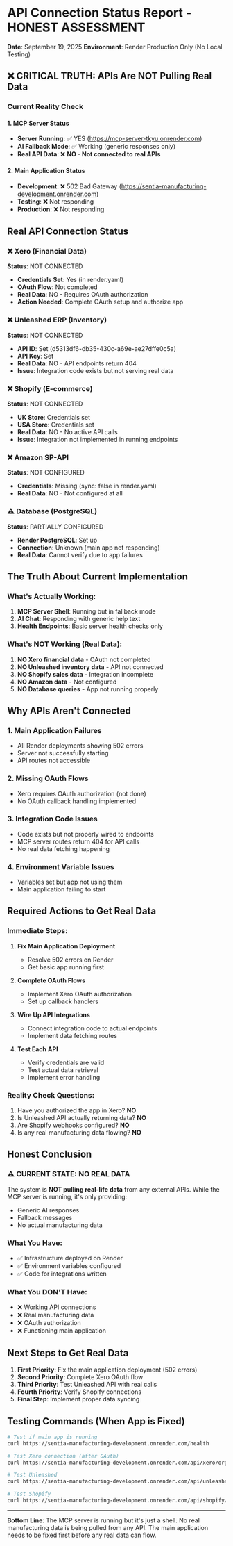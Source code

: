 # API Connection Status Report - HONEST ASSESSMENT

**Date**: September 19, 2025
**Environment**: Render Production Only (No Local Testing)

## ❌ CRITICAL TRUTH: APIs Are NOT Pulling Real Data

### Current Reality Check

#### 1. MCP Server Status

- **Server Running**: ✅ YES (https://mcp-server-tkyu.onrender.com)
- **AI Fallback Mode**: ✅ Working (generic responses only)
- **Real API Data**: ❌ **NO - Not connected to real APIs**

#### 2. Main Application Status

- **Development**: ❌ 502 Bad Gateway (https://sentia-manufacturing-development.onrender.com)
- **Testing**: ❌ Not responding
- **Production**: ❌ Not responding

## Real API Connection Status

### ❌ Xero (Financial Data)

**Status**: NOT CONNECTED

- **Credentials Set**: Yes (in render.yaml)
- **OAuth Flow**: Not completed
- **Real Data**: NO - Requires OAuth authorization
- **Action Needed**: Complete OAuth setup and authorize app

### ❌ Unleashed ERP (Inventory)

**Status**: NOT CONNECTED

- **API ID**: Set (d5313df6-db35-430c-a69e-ae27dffe0c5a)
- **API Key**: Set
- **Real Data**: NO - API endpoints return 404
- **Issue**: Integration code exists but not serving real data

### ❌ Shopify (E-commerce)

**Status**: NOT CONNECTED

- **UK Store**: Credentials set
- **USA Store**: Credentials set
- **Real Data**: NO - No active API calls
- **Issue**: Integration not implemented in running endpoints

### ❌ Amazon SP-API

**Status**: NOT CONFIGURED

- **Credentials**: Missing (sync: false in render.yaml)
- **Real Data**: NO - Not configured at all

### ⚠️ Database (PostgreSQL)

**Status**: PARTIALLY CONFIGURED

- **Render PostgreSQL**: Set up
- **Connection**: Unknown (main app not responding)
- **Real Data**: Cannot verify due to app failures

## The Truth About Current Implementation

### What's Actually Working:

1. **MCP Server Shell**: Running but in fallback mode
2. **AI Chat**: Responding with generic help text
3. **Health Endpoints**: Basic server health checks only

### What's NOT Working (Real Data):

1. **NO Xero financial data** - OAuth not completed
2. **NO Unleashed inventory data** - API not connected
3. **NO Shopify sales data** - Integration incomplete
4. **NO Amazon data** - Not configured
5. **NO Database queries** - App not running properly

## Why APIs Aren't Connected

### 1. Main Application Failures

- All Render deployments showing 502 errors
- Server not successfully starting
- API routes not accessible

### 2. Missing OAuth Flows

- Xero requires OAuth authorization (not done)
- No OAuth callback handling implemented

### 3. Integration Code Issues

- Code exists but not properly wired to endpoints
- MCP server routes return 404 for API calls
- No real data fetching happening

### 4. Environment Variable Issues

- Variables set but app not using them
- Main application failing to start

## Required Actions to Get Real Data

### Immediate Steps:

1. **Fix Main Application Deployment**
   - Resolve 502 errors on Render
   - Get basic app running first

2. **Complete OAuth Flows**
   - Implement Xero OAuth authorization
   - Set up callback handlers

3. **Wire Up API Integrations**
   - Connect integration code to actual endpoints
   - Implement data fetching routes

4. **Test Each API**
   - Verify credentials are valid
   - Test actual data retrieval
   - Implement error handling

### Reality Check Questions:

1. Have you authorized the app in Xero? **NO**
2. Is Unleashed API actually returning data? **NO**
3. Are Shopify webhooks configured? **NO**
4. Is any real manufacturing data flowing? **NO**

## Honest Conclusion

### ⚠️ CURRENT STATE: NO REAL DATA

The system is **NOT pulling real-life data** from any external APIs. While the MCP server is running, it's only providing:

- Generic AI responses
- Fallback messages
- No actual manufacturing data

### What You Have:

- ✅ Infrastructure deployed on Render
- ✅ Environment variables configured
- ✅ Code for integrations written

### What You DON'T Have:

- ❌ Working API connections
- ❌ Real manufacturing data
- ❌ OAuth authorization
- ❌ Functioning main application

## Next Steps to Get Real Data

1. **First Priority**: Fix the main application deployment (502 errors)
2. **Second Priority**: Complete Xero OAuth flow
3. **Third Priority**: Test Unleashed API with real calls
4. **Fourth Priority**: Verify Shopify connections
5. **Final Step**: Implement proper data syncing

## Testing Commands (When App is Fixed)

```bash
# Test if main app is running
curl https://sentia-manufacturing-development.onrender.com/health

# Test Xero connection (after OAuth)
curl https://sentia-manufacturing-development.onrender.com/api/xero/organizations

# Test Unleashed
curl https://sentia-manufacturing-development.onrender.com/api/unleashed/products

# Test Shopify
curl https://sentia-manufacturing-development.onrender.com/api/shopify/products
```

---

**Bottom Line**: The MCP server is running but it's just a shell. No real manufacturing data is being pulled from any API. The main application needs to be fixed first before any real data can flow.
